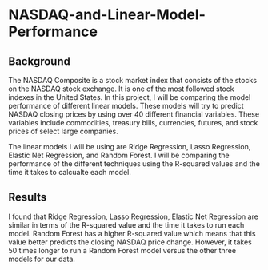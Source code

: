 # NASDAQ-and-Linear-Model-Performance

## Background 
The NASDAQ Composite is a stock market index that consists of the stocks on the NASDAQ stock exchange. It is one of the most followed stock indexes in the United States.
In this project, I will be comparing the model performance of different linear models. These models will try to predict NASDAQ closing prices by using over 40 different financial variables. These variables include commodities, treasury bills, currencies, futures, and stock prices of select large companies.

The linear models I will be using are Ridge Regression, Lasso Regression, Elastic Net Regression, and Random Forest. I will be comparing the performance of the different techniques using the R-squared values and the time it takes to calcualte each model. 

## Results

I found that Ridge Regression, Lasso Regression, Elastic Net Regression are similar in terms of the R-squared value and the time it takes to run each model. Random Forest has a 
higher R-squared value which means that this value better predicts the closing NASDAQ price change. However, it takes 50 times longer to run a Random Forest model versus the other
three models for our data.
